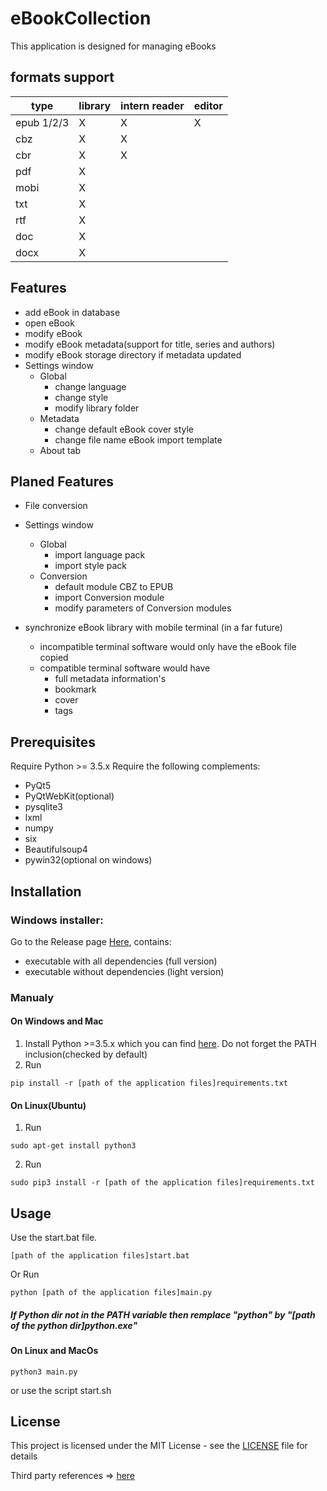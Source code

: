 # eBookCollection
This application is designed for managing eBooks

## formats support
type | library | intern reader | editor
------ | ------ | ------ | ------
epub 1/2/3 | X | X | X
cbz | X | X |
cbr | X | X |
pdf | X |  |
mobi | X |  |
txt | X |  |
rtf | X |  |
doc | X |  |
docx | X |  |

## Features
- add eBook in database
- open eBook
- modify eBook
- modify eBook metadata(support for title, series and authors)
- modify eBook storage directory if metadata updated
- Settings window
    - Global
        - change language
        - change style
        - modify library folder
    - Metadata
        - change default eBook cover style
        - change file name eBook import template
    - About tab

## Planed Features
- File conversion
- Settings window
    - Global
        - import language pack
        - import style pack
    - Conversion
        - default module CBZ to EPUB
        - import Conversion module
        - modify parameters of Conversion modules

- synchronize eBook library with mobile terminal (in a far future)
    - incompatible terminal software would only have the eBook file copied
    - compatible terminal software would have
        - full metadata information's
        - bookmark
        - cover
        - tags


## Prerequisites

Require Python >= 3.5.x
Require the following complements:
- PyQt5
- PyQtWebKit(optional)
- pysqlite3
- lxml
- numpy
- six
- Beautifulsoup4
- pywin32(optional on windows)

## Installation
### Windows installer: 
Go to the Release page [Here](https://github.com/LordKBX/EbookCollection/releases), contains:
- executable with all dependencies (full version) 
- executable without dependencies (light version)

### Manualy
#### On Windows and Mac
1. Install Python >=3.5.x which you can find [here](https://www.python.org/downloads/ "Python Download Link"). Do not forget the PATH inclusion(checked by default)
2. Run
```
pip install -r [path of the application files]requirements.txt
```
#### On Linux(Ubuntu)
1. Run 
```
sudo apt-get install python3
```
2. Run
```
sudo pip3 install -r [path of the application files]requirements.txt
```

## Usage
Use the start.bat file. 
```
[path of the application files]start.bat
```
Or Run
```
python [path of the application files]main.py
```
##### If Python dir not in the PATH variable then remplace "python" by "[path of the python dir]python.exe"


#### On Linux and MacOs
```
python3 main.py
```
or use the script start.sh

## License

This project is licensed under the MIT License - see the [LICENSE](LICENSE) file for details

Third party references => [here](./README-third_party.md)